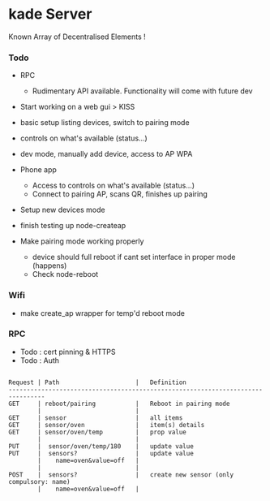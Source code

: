 # kade Server
Known Array of Decentralised Elements !

### Todo

 * RPC
   * Rudimentary API available. Functionality will come with future dev

 * Start working on a web gui > KISS
  * basic setup listing devices, switch to pairing mode
  * controls on what's available (status...)
  * dev mode, manually add device, access to AP WPA

* Phone app
  * Access to controls on what's available (status...)
  * Connect to pairing AP, scans QR, finishes up pairing

 * Setup new devices mode
  * finish testing up node-createap
  * Make pairing mode working properly
    * device should full reboot if cant set interface in proper mode (happens)
    * Check node-reboot


### Wifi
 * make create_ap wrapper for temp'd reboot mode

### RPC
  * Todo : cert pinning & HTTPS
  * Todo : Auth

```

Request | Path                     |   Definition  
--------------------------------------------------------------------------------
GET     | reboot/pairing           |   Reboot in pairing mode
        |                          |
GET     | sensor                   |   all items
GET     | sensor/oven              |   item(s) details
GET     | sensor/oven/temp         |   prop value
        |                          |
PUT     |  sensor/oven/temp/180    |   update value                
PUT     |  sensors?                |   update value
        |    name=oven&value=off   |    
        |                          |
POST    |  sensors?                |   create new sensor (only compulsory: name)
        |    name=oven&value=off   |
```
